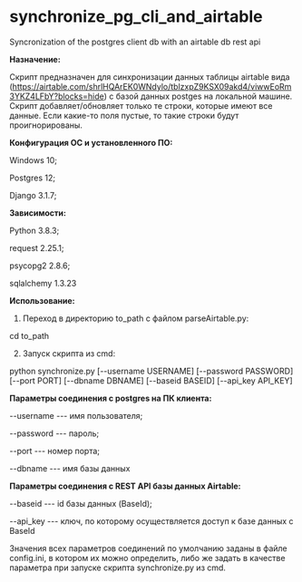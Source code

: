 # synchronize_pg_cli_and_airtable
Syncronization of the postgres client db with an airtable db rest api


**Назначение:**

Скрипт предназначен для синхронизации данных таблицы airtable вида (https://airtable.com/shrlHQArEK0WNdylo/tblzxpZ9KSX09akd4/viwwEoRm3YKZ4LFbY?blocks=hide) с базой данных postges на локальной машине.
Скрипт добавляет/обновляет только те строки, которые имеют все данные. Если какие-то поля пустые, то такие строки будут проигнорированы.



**Конфигурация ОС и установленного ПО:**


Windows 10;

Postgres 12;

Django 3.1.7;


**Зависимости:**


Python 3.8.3;

request 2.25.1;

psycopg2 2.8.6;

sqlalchemy 1.3.23




**Использование:**

1) Переход в директорию to_path с файлом parseAirtable.py:


cd to_path


2) Запуск скрипта из cmd:


python synchronize.py [--username USERNAME] [--password PASSWORD] [--port PORT] [--dbname DBNAME] [--baseid BASEID] [--api_key API_KEY]



**Параметры соединения с postgres на ПК клиента:**


--username --- имя пользователя;

--password --- пароль;

--port --- номер порта;

--dbname --- имя базы данных

**Параметры соединения с REST API базы данных Airtable:**


--baseid --- id базы данных (BaseId);

--api_key --- ключ, по которому осуществляется доступ к базе данных с BaseId



Значения всех параметров соединений по умолчанию заданы в файле config.ini, в котором их можно определить, либо же задать в качестве параметра при запуске скрипта synchronize.py из cmd.
